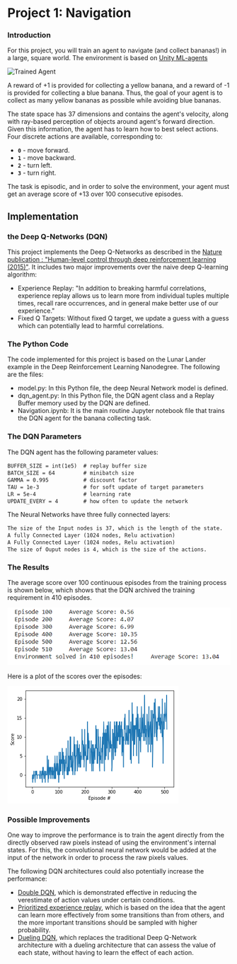 [//]: # (Image References)

[image1]: https://user-images.githubusercontent.com/10624937/42135619-d90f2f28-7d12-11e8-8823-82b970a54d7e.gif "Trained Agent"

# Project 1: Navigation

### Introduction

For this project, you will train an agent to navigate (and collect bananas!) in a large, square world.  The environment is based on [Unity ML-agents](https://github.com/Unity-Technologies/ml-agents)

![Trained Agent][image1]

A reward of +1 is provided for collecting a yellow banana, and a reward of -1 is provided for collecting a blue banana.  Thus, the goal of your agent is to collect as many yellow bananas as possible while avoiding blue bananas.  

The state space has 37 dimensions and contains the agent's velocity, along with ray-based perception of objects around agent's forward direction.  Given this information, the agent has to learn how to best select actions.  Four discrete actions are available, corresponding to:
- **`0`** - move forward.
- **`1`** - move backward.
- **`2`** - turn left.
- **`3`** - turn right.

The task is episodic, and in order to solve the environment, your agent must get an average score of +13 over 100 consecutive episodes.

## Implementation

###  the Deep Q-Networks (DQN)

This project implements the Deep Q-Networks as described in the [Nature publication : "Human-level control through deep reinforcement learning (2015)"](https://storage.googleapis.com/deepmind-media/dqn/DQNNaturePaper.pdf). It includes two major improvements over the naive deep Q-learning algorithm:
 - Experience Replay: "In addition to breaking harmful correlations, experience replay allows us to learn more from individual tuples multiple times, recall rare occurrences, and in general make better use of our experience."
 - Fixed Q Targets: Without fixed Q target, we update a guess with a guess which can potentially lead to harmful correlations.

### The Python Code 

The code implemented for this project is based on the Lunar Lander example in the Deep Reinforcement Learning Nanodegree. The following are the files:

- model.py: In this Python file, the deep Neural Network model is defined. 
- dqn_agent.py:  In this Python file, the DQN agent class and a Replay Buffer memory used by the DQN are defined.
- Navigation.ipynb:  It is the main routine Jupyter notebook file that trains the DQN agent for the banana collecting task.
 

### The DQN Parameters 

The DQN agent has the following parameter values: 

```
BUFFER_SIZE = int(1e5)  # replay buffer size
BATCH_SIZE = 64         # minibatch size 
GAMMA = 0.995           # discount factor 
TAU = 1e-3              # for soft update of target parameters
LR = 5e-4               # learning rate 
UPDATE_EVERY = 4        # how often to update the network
```

The Neural Networks have three fully connected layers:

```
The size of the Input nodes is 37, which is the length of the state. 
A fully Connected Layer (1024 nodes, Relu activation)
A Fully Connected Layer (1024 nodes, Relu activation) 
The size of Ouput nodes is 4, which is the size of the actions.
```

###  The Results
The average score over 100 continuous episodes from the training process is shown below, which shows that the DQN archived the training requirement in 410 episodes.

![Training process](images/training_process.PNG)

Here is a plot of the scores over the episodes: 

![Score evolution during the training](images/training_score.png)

### Possible Improvements
One way to improve the performance is to train the agent directly from the directly observed raw pixels instead of using the environment's internal states. For this,  the convolutional neural network would be added at the input of the network in order to process the raw pixels values.

The following DQN architectures could also potentially increase the performance:
- [Double DQN](https://arxiv.org/abs/1509.06461), which is demonstrated effective in reducing the verestimate of action values under certain conditions.
- [Prioritized experience replay](https://arxiv.org/abs/1511.05952), which is based on the idea that the agent can learn more effectively from some transitions than from others, and the more important transitions should be sampled with higher probability.
- [Dueling DQN](https://arxiv.org/abs/1511.06581), which replaces the traditional Deep Q-Network architecture with a dueling architecture that can assess the value of each state, without having to learn the effect of each action.